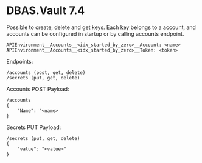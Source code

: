 # DBAS.Vault 7.4
Possible to create, delete and get keys. Each key belongs to a account, and accounts can be configured in startup or by calling accounts endpoint.

```
APIEnvironment__Accounts__<idx_started_by_zero>__Account: <name>
APIEnvironment__Accounts__<idx_started_by_zero>__Token: <token>
```

Endpoints:

```
/accounts (post, get, delete)
/secrets (put, get, delete)
```

Accounts POST Payload:
```
/accounts
{
    "Name": "<name>
}
```

Secrets PUT Payload:
```
/secrets (put, get, delete)
{
    "value": "<value>"
}
```